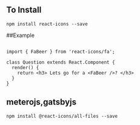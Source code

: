 ## To Install
```
npm install react-icons --save
```
##Example

```

import { FaBeer } from 'react-icons/fa';

class Question extends React.Component {
  render() {
    return <h3> Lets go for a <FaBeer />? </h3>
  }
}
```
## meterojs,gatsbyjs

```
npm install @react-icons/all-files --save
```
